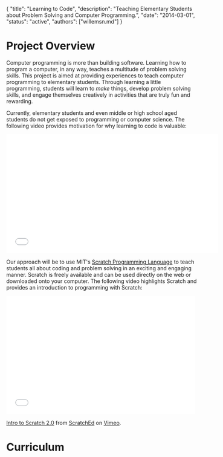 {
	"title": "Learning to Code",
	"description": "Teaching Elementary Students about Problem Solving and Computer Programming.",
	"date": "2014-03-01",
	"status": "active",
	"authors": ["willemsn.md"]
}

Project Overview
================

Computer programming is more than building software. Learning how to program a computer, in any way, teaches a multitude of problem solving skills. This project is aimed at providing experiences
to teach computer programming to elementary students. Through learning a little programming, students will learn to _make_ things, develop problem solving skills, and engage themselves creatively in activities that are truly fun and rewarding.

Currently, elementary students and even middle or high school aged students do not get exposed to programming or computer science. The following video provides motivation for why learning to code is valuable:

<iframe width="560" height="315" src="//www.youtube.com/embed/nKIu9yen5nc" frameborder="0" allowfullscreen></iframe>

Our approach will be to use MIT's [Scratch Programming Language](http://scratch.mit.edu/) to teach students all about coding and problem solving in an exciting and engaging manner.  Scratch is freely available and can be used directly on the web or downloaded onto your computer. The following video highlights Scratch and provides an introduction to programming with Scratch:

<iframe src="//player.vimeo.com/video/65583694?title=0&amp;byline=0&amp;portrait=0" width="500" height="313" frameborder="0" webkitallowfullscreen mozallowfullscreen allowfullscreen></iframe> <p><a href="http://vimeo.com/65583694">Intro to Scratch 2.0</a> from <a href="http://vimeo.com/scratchedteam">ScratchEd</a> on <a href="https://vimeo.com">Vimeo</a>.</p>

Curriculum
==========
